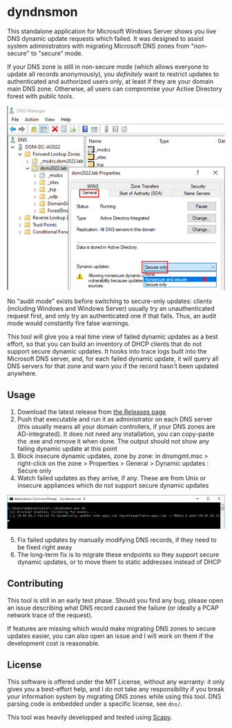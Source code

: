 # dyndnsmon

This standalone application for Microsoft Windows Server shows you live DNS dynamic update requests which failed. It was designed to assist system administrators with migrating Microsoft DNS zones from "non-secure" to "secure" mode.

If your DNS zone is still in non-secure mode (which allows everyone to update all records anonymously), you *definitely* want to restrict updates to authenticated and authorized users only, at least if they are your domain main DNS zone. Otherwise, all users can compromise your Active Directory forest with public tools.

![Properties of DNS zones, with dynamic update restriction highlighted](/screenshots/nonsecure_mode.png)

No "audit mode" exists before switching to secure-only updates: clients (including Windows and Windows Server) usually try an unauthenticated request first, and only try an authenticated one if that fails. Thus, an audit mode would constantly fire false warnings.

This tool will give you a real time view of failed dynamic updates as a best effort, so that you can build an inventory of DHCP clients that do not support secure dynamic updates. It hooks into trace logs built into the Microsoft DNS server, and, for each failed dynamic update, it will query all DNS servers for that zone and warn you if the record hasn't been updated anywhere.

## Usage

1. Download the latest release from [the Releases page](https://github.com/mtth-bfft/dyndnsmon/releases)
2. Push that executable and run it as administrator on each DNS server (this usually means all your domain controllers, if your DNS zones are AD-integrated). It does not need any installation, you can copy-paste the .exe and remove it when done. The output should not show any failing dynamic update at this point
3. Block insecure dynamic updates, zone by zone: in dnsmgmt.msc > right-click on the zone > Properties > General > Dynamic updates : Secure only
4. Watch failed updates as they arrive, if any. These are from Unix or insecure appliances which do not support secure dynamic updates

![Example of failed dynamic update](/screenshots/failed_update.png)

5. Fix failed updates by manually modifying DNS records, if they need to be fixed right away
6. The long-term fix is to migrate these endpoints so they support secure dynamic updates, or to move them to static addresses instead of DHCP

## Contributing

This tool is still in an early test phase. Should you find any bug, please open an issue describing what DNS record caused the failure (or ideally a PCAP network trace of the request).

If features are missing which would make migrating DNS zones to secure updates easier, you can also open an issue and I will work on them if the development cost is reasonable.

## License

This software is offered under the MIT License, without any warranty: it only gives you a best-effort help, and I do not take any responsibility if you break your information system by migrating DNS zones while using this tool. DNS parsing code is embedded under a specific license, see `dns/`.

This tool was heavily developped and tested using [Scapy](https://scapy.net/).
